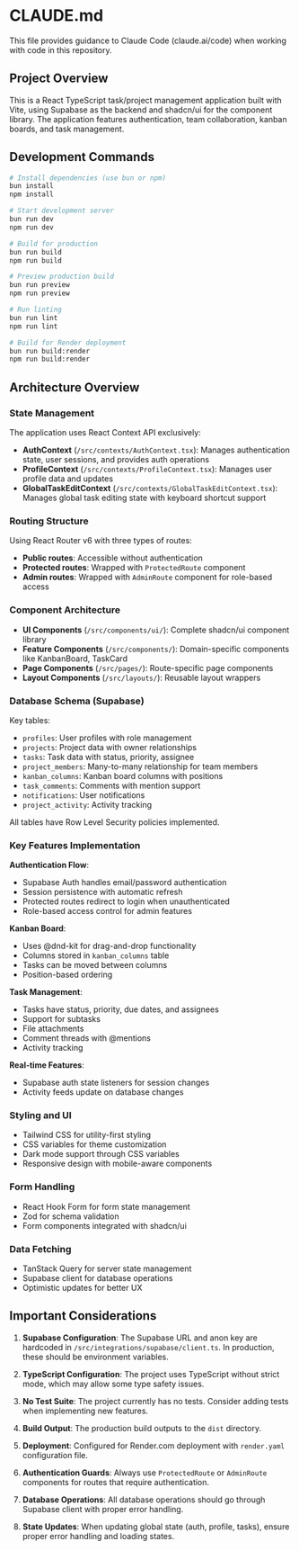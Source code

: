 # CLAUDE.md

This file provides guidance to Claude Code (claude.ai/code) when working with code in this repository.

## Project Overview

This is a React TypeScript task/project management application built with Vite, using Supabase as the backend and shadcn/ui for the component library. The application features authentication, team collaboration, kanban boards, and task management.

## Development Commands

```bash
# Install dependencies (use bun or npm)
bun install
npm install

# Start development server
bun run dev
npm run dev

# Build for production
bun run build
npm run build

# Preview production build
bun run preview
npm run preview

# Run linting
bun run lint
npm run lint

# Build for Render deployment
bun run build:render
npm run build:render
```

## Architecture Overview

### State Management
The application uses React Context API exclusively:
- **AuthContext** (`/src/contexts/AuthContext.tsx`): Manages authentication state, user sessions, and provides auth operations
- **ProfileContext** (`/src/contexts/ProfileContext.tsx`): Manages user profile data and updates
- **GlobalTaskEditContext** (`/src/contexts/GlobalTaskEditContext.tsx`): Manages global task editing state with keyboard shortcut support

### Routing Structure
Using React Router v6 with three types of routes:
- **Public routes**: Accessible without authentication
- **Protected routes**: Wrapped with `ProtectedRoute` component
- **Admin routes**: Wrapped with `AdminRoute` component for role-based access

### Component Architecture
- **UI Components** (`/src/components/ui/`): Complete shadcn/ui component library
- **Feature Components** (`/src/components/`): Domain-specific components like KanbanBoard, TaskCard
- **Page Components** (`/src/pages/`): Route-specific page components
- **Layout Components** (`/src/layouts/`): Reusable layout wrappers

### Database Schema (Supabase)
Key tables:
- `profiles`: User profiles with role management
- `projects`: Project data with owner relationships
- `tasks`: Task data with status, priority, assignee
- `project_members`: Many-to-many relationship for team members
- `kanban_columns`: Kanban board columns with positions
- `task_comments`: Comments with mention support
- `notifications`: User notifications
- `project_activity`: Activity tracking

All tables have Row Level Security policies implemented.

### Key Features Implementation

**Authentication Flow**:
- Supabase Auth handles email/password authentication
- Session persistence with automatic refresh
- Protected routes redirect to login when unauthenticated
- Role-based access control for admin features

**Kanban Board**:
- Uses @dnd-kit for drag-and-drop functionality
- Columns stored in `kanban_columns` table
- Tasks can be moved between columns
- Position-based ordering

**Task Management**:
- Tasks have status, priority, due dates, and assignees
- Support for subtasks
- File attachments
- Comment threads with @mentions
- Activity tracking

**Real-time Features**:
- Supabase auth state listeners for session changes
- Activity feeds update on database changes

### Styling and UI
- Tailwind CSS for utility-first styling
- CSS variables for theme customization
- Dark mode support through CSS variables
- Responsive design with mobile-aware components

### Form Handling
- React Hook Form for form state management
- Zod for schema validation
- Form components integrated with shadcn/ui

### Data Fetching
- TanStack Query for server state management
- Supabase client for database operations
- Optimistic updates for better UX

## Important Considerations

1. **Supabase Configuration**: The Supabase URL and anon key are hardcoded in `/src/integrations/supabase/client.ts`. In production, these should be environment variables.

2. **TypeScript Configuration**: The project uses TypeScript without strict mode, which may allow some type safety issues.

3. **No Test Suite**: The project currently has no tests. Consider adding tests when implementing new features.

4. **Build Output**: The production build outputs to the `dist` directory.

5. **Deployment**: Configured for Render.com deployment with `render.yaml` configuration file.

6. **Authentication Guards**: Always use `ProtectedRoute` or `AdminRoute` components for routes that require authentication.

7. **Database Operations**: All database operations should go through Supabase client with proper error handling.

8. **State Updates**: When updating global state (auth, profile, tasks), ensure proper error handling and loading states.